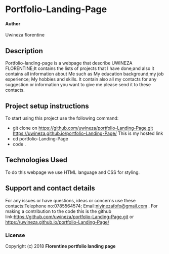 # Portfolio-Landing-Page
####  Author
Uwineza florentine
## Description
Portfolio-landing-page is a webpage  that describe UWINEZA FLORENTINE;It contains the lists of projects that I have done;and also it contains all information about Me such as My education background;my job experience; My hobbies and skills. It contain also all my contacts for any suggestion or information you want to give me please send it to these contacts.
## Project setup instructions
To start using this project use the following command:
* git clone on https://github.com/uwineza/portfolio-Landing-Page.git
https://uwineza.github.io/portfolio-Landing-Page/
This is my hosted link
* cd portfolio-Landing-Page
* code .
## Technologies Used
To do this webpage we use HTML language and CSS for styling. 
## Support and contact details
For any issues or have questions, ideas or concerns  use these contacts:Telephone no:0785564574; Email:niyinezafofo@gmail.com . 
For making a contribution to the code this is the github link:https://github.com/uwineza/portfolio-Landing-Page.git  or
https://uwineza.github.io/portfolio-Landing-Page/
### License
Copyright (c) 2018 **Florentine portfolio landing page**
  
